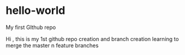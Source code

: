# hello-world
My first GIthub repo


Hi , this is my 1st github repo creation and branch creation
learning to merge the master n feature branches 

